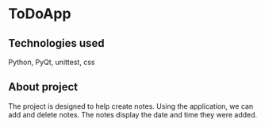 # ToDoApp

## Technologies used
Python, PyQt, unittest, css

## About project

The project is designed to help create notes. Using the application, we can add and delete notes. The notes display the date and time they were added.
